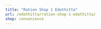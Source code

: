```yaml
---
title: "Ration Shop 1 Edathitta"
url: /edathitta/ration-shop-1-edathitta/
shop: convenience
---
```

